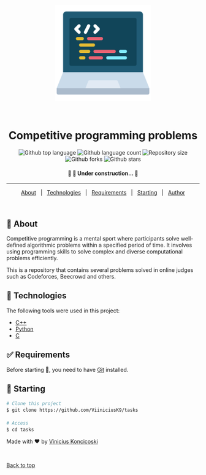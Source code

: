 <div align="center" id="top"> 
  <img src="./assets/programming.png" alt="Logo" width="250px" />

  &#xa0;
</div>

<h1 align="center">Competitive programming problems</h1>

<p align="center">
  <img alt="Github top language" src="https://img.shields.io/github/languages/top/ViiniciusK9/tasks?color=56BEB8">

  <img alt="Github language count" src="https://img.shields.io/github/languages/count/ViiniciusK9/tasks?color=56BEB8">

  <img alt="Repository size" src="https://img.shields.io/github/repo-size/ViiniciusK9/tasks?color=56BEB8">

  <img alt="Github forks" src="https://img.shields.io/github/forks/ViiniciusK9/tasks?color=56BEB8" />

  <img alt="Github stars" src="https://img.shields.io/github/stars/ViiniciusK9/tasks?color=56BEB8" />
</p>

<!-- Status -->
 <h4 align="center"> 
	🚧  🚀 Under construction...  🚧
</h4> 

<hr> 

<p align="center">
  <a href="#dart-about">About</a> &#xa0; | &#xa0; 
  <a href="#rocket-technologies">Technologies</a> &#xa0; | &#xa0;
  <a href="#white_check_mark-requirements">Requirements</a> &#xa0; | &#xa0;
  <a href="#checkered_flag-starting">Starting</a> &#xa0; | &#xa0;
  <a href="https://github.com/ViiniciusK9" target="_blank">Author</a>
</p>

<br>

## :dart: About ##

Competitive programming is a mental sport where participants solve well-defined algorithmic problems within a specified period of time. It involves using programming skills to solve complex and diverse computational problems efficiently.

This is a repository that contains several problems solved in online judges such as Codeforces, Beecrowd and others.

## :rocket: Technologies ##

The following tools were used in this project:

- [C++](https://cplusplus.com/)
- [Python](https://www.python.org/)
- [C](https://www.w3schools.com/c/c_intro.php)

## :white_check_mark: Requirements ##

Before starting :checkered_flag:, you need to have [Git](https://git-scm.com)  installed.

## :checkered_flag: Starting ##

```bash
# Clone this project
$ git clone https://github.com/ViiniciusK9/tasks

# Access
$ cd tasks

```


Made with :heart: by <a href="https://github.com/ViiniciusK9" target="_blank">Vinicius Koncicoski</a>

&#xa0;

<a href="#top">Back to top</a>
